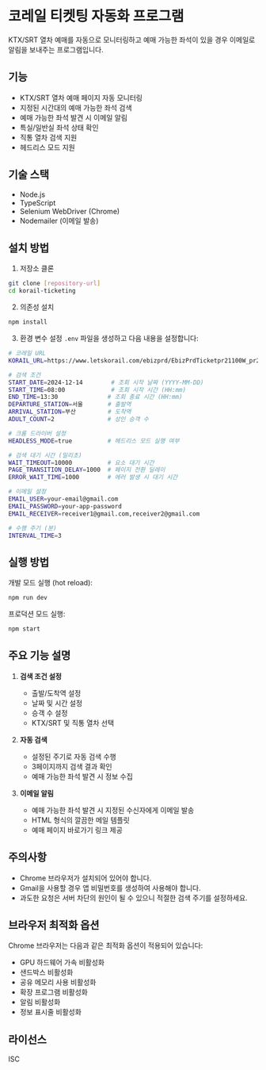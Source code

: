 # 코레일 티켓팅 자동화 프로그램

KTX/SRT 열차 예매를 자동으로 모니터링하고 예매 가능한 좌석이 있을 경우 이메일로 알림을 보내주는 프로그램입니다.

## 기능

- KTX/SRT 열차 예매 페이지 자동 모니터링
- 지정된 시간대의 예매 가능한 좌석 검색
- 예매 가능한 좌석 발견 시 이메일 알림
- 특실/일반실 좌석 상태 확인
- 직통 열차 검색 지원
- 헤드리스 모드 지원

## 기술 스택

- Node.js
- TypeScript
- Selenium WebDriver (Chrome)
- Nodemailer (이메일 발송)

## 설치 방법

1. 저장소 클론

```bash
git clone [repository-url]
cd korail-ticketing
```

2. 의존성 설치

```bash
npm install
```

3. 환경 변수 설정
`.env` 파일을 생성하고 다음 내용을 설정합니다:

```bash
# 코레일 URL
KORAIL_URL=https://www.letskorail.com/ebizprd/EbizPrdTicketpr21100W_pr21110.do

# 검색 조건
START_DATE=2024-12-14        # 조회 시작 날짜 (YYYY-MM-DD)
START_TIME=08:00             # 조회 시작 시간 (HH:mm)
END_TIME=13:30              # 조회 종료 시간 (HH:mm)
DEPARTURE_STATION=서울       # 출발역
ARRIVAL_STATION=부산         # 도착역
ADULT_COUNT=2               # 성인 승객 수

# 크롬 드라이버 설정
HEADLESS_MODE=true          # 헤드리스 모드 실행 여부

# 검색 대기 시간 (밀리초)
WAIT_TIMEOUT=10000          # 요소 대기 시간
PAGE_TRANSITION_DELAY=1000  # 페이지 전환 딜레이
ERROR_WAIT_TIME=1000        # 에러 발생 시 대기 시간

# 이메일 설정
EMAIL_USER=your-email@gmail.com
EMAIL_PASSWORD=your-app-password
EMAIL_RECEIVER=receiver1@gmail.com,receiver2@gmail.com

# 수행 주기 (분)
INTERVAL_TIME=3
```

## 실행 방법

개발 모드 실행 (hot reload):

```bash
npm run dev
```

프로덕션 모드 실행:

```bash
npm start
```

## 주요 기능 설명

1. **검색 조건 설정**
    - 출발/도착역 설정
    - 날짜 및 시간 설정
    - 승객 수 설정
    - KTX/SRT 및 직통 열차 선택

2. **자동 검색**
    - 설정된 주기로 자동 검색 수행
    - 3페이지까지 검색 결과 확인
    - 예매 가능한 좌석 발견 시 정보 수집

3. **이메일 알림**
    - 예매 가능한 좌석 발견 시 지정된 수신자에게 이메일 발송
    - HTML 형식의 깔끔한 메일 템플릿
    - 예매 페이지 바로가기 링크 제공

## 주의사항

- Chrome 브라우저가 설치되어 있어야 합니다.
- Gmail을 사용할 경우 앱 비밀번호를 생성하여 사용해야 합니다.
- 과도한 요청은 서버 차단의 원인이 될 수 있으니 적절한 검색 주기를 설정하세요.

## 브라우저 최적화 옵션

Chrome 브라우저는 다음과 같은 최적화 옵션이 적용되어 있습니다:
- GPU 하드웨어 가속 비활성화
- 샌드박스 비활성화
- 공유 메모리 사용 비활성화
- 확장 프로그램 비활성화
- 알림 비활성화
- 정보 표시줄 비활성화

## 라이선스

ISC
